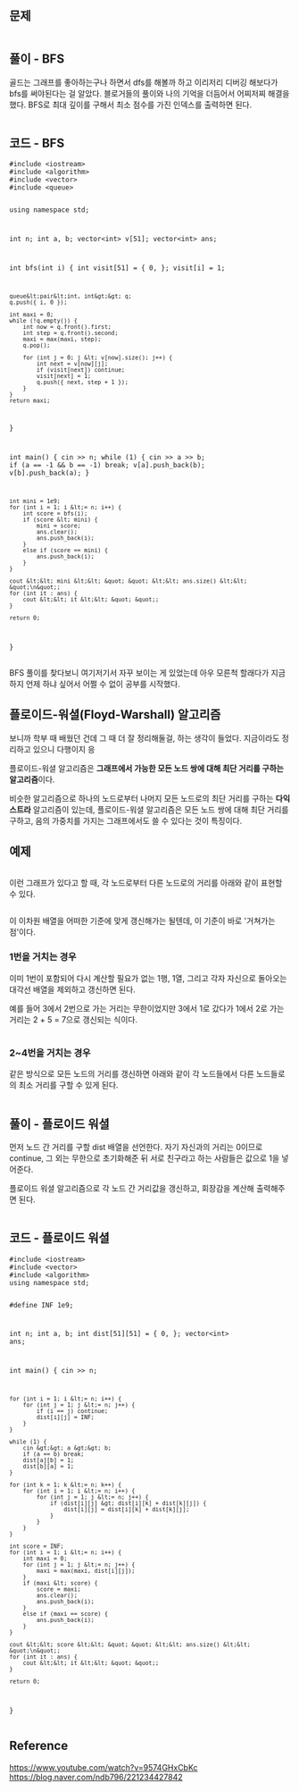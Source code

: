 <h2 id="문제">문제</h2>
<p><img alt="" src="https://velog.velcdn.com/images/coolgamja_/post/bcc8356f-2870-418f-ac05-194d1a027089/image.png" /></p>
<h2 id="풀이---bfs">풀이 - BFS</h2>
<p>골드는 그래프를 좋아하는구나 하면서 dfs를 해볼까 하고
이리저리 디버깅 해보다가 bfs를 써야된다는 걸 알았다.
블로거들의 풀이와 나의 기억을 더듬어서 어찌저찌 해결을 했다.
BFS로 최대 깊이를 구해서 최소 점수를 가진 인덱스를 출력하면 된다.</p>
<p><img alt="" src="https://velog.velcdn.com/images/coolgamja_/post/037b7497-e98d-48d5-92c0-73bb1d6f89a2/image.png" /></p>
<h2 id="코드---bfs">코드 - BFS</h2>
<pre><code class="language-cpp">#include &lt;iostream&gt;
#include &lt;algorithm&gt;
#include &lt;vector&gt;
#include &lt;queue&gt;

using namespace std;

int n;
int a, b;
vector&lt;int&gt; v[51];
vector&lt;int&gt; ans;

int bfs(int i) {
    int visit[51] = { 0, };
    visit[i] = 1;

    queue&lt;pair&lt;int, int&gt;&gt; q;
    q.push({ i, 0 });

    int maxi = 0;
    while (!q.empty()) {
        int now = q.front().first;
        int step = q.front().second;
        maxi = max(maxi, step);
        q.pop();

        for (int j = 0; j &lt; v[now].size(); j++) {
            int next = v[now][j];
            if (visit[next]) continue;
            visit[next] = 1;
            q.push({ next, step + 1 });
        }
    }
    return maxi;
}

int main() {
    cin &gt;&gt; n;
    while (1) {
        cin &gt;&gt; a &gt;&gt; b;
        if (a == -1 &amp;&amp; b == -1) break;
        v[a].push_back(b);
        v[b].push_back(a);
    }

    int mini = 1e9;
    for (int i = 1; i &lt;= n; i++) {
        int score = bfs(i);
        if (score &lt; mini) {
            mini = score;
            ans.clear();
            ans.push_back(i);
        }
        else if (score == mini) {
            ans.push_back(i);
        }
    }

    cout &lt;&lt; mini &lt;&lt; &quot; &quot; &lt;&lt; ans.size() &lt;&lt; &quot;\n&quot;;
    for (int it : ans) {
        cout &lt;&lt; it &lt;&lt; &quot; &quot;;
    }

    return 0;
}</code></pre>
<p>BFS 풀이를 찾다보니 여기저기서 자꾸 보이는 게 있었는데
아우 모른척 할래다가 지금 하지 언제 하냐 싶어서
어쩔 수 없이 공부를 시작했다.</p>
<h2 id="플로이드-워셜floyd-warshall-알고리즘">플로이드-워셜(Floyd-Warshall) 알고리즘</h2>
<p>보니까 학부 때 배웠던 건데 그 때 더 잘 정리해둘걸, 하는 생각이 들었다.
지금이라도 정리하고 있으니 다행이지 응</p>
<p>플로이드-워셜 알고리즘은 <strong>그래프에서 가능한 모든 노드 쌍에 대해 최단 거리를 구하는 알고리즘</strong>이다.</p>
<p>비슷한 알고리즘으로 하나의 노드로부터 나머지 모든 노드로의 최단 거리를 구하는 <strong>다익스트라</strong> 알고리즘이 있는데,
플로이드-워셜 알고리즘은 모든 노드 쌍에 대해 최단 거리를 구하고, 음의 가중치를 가지는 그래프에서도 쓸 수 있다는 것이 특징이다.</p>
<h2 id="예제">예제</h2>
<p><img alt="" src="https://velog.velcdn.com/images/coolgamja_/post/e798bf02-5b19-428d-9710-09ecfed421f6/image.png" /></p>
<p>이런 그래프가 있다고 할 때, 각 노드로부터 다른 노드로의 거리를 아래와 같이 표현할 수 있다.</p>
<p><img alt="" src="https://velog.velcdn.com/images/coolgamja_/post/9bc9ec68-f5dd-4a7c-8a5d-f29a3146ee36/image.png" /></p>
<p>이 이차원 배열을 어떠한 기준에 맞게 갱신해가는 될텐데,
이 기준이 바로 '거쳐가는 점'이다.</p>
<h3 id="1번을-거치는-경우">1번을 거치는 경우</h3>
<p>이미 1번이 포함되어 다시 계산할 필요가 없는 1행, 1열,
그리고 각자 자신으로 돌아오는 대각선 배열을 제외하고 갱신하면 된다.</p>
<p>예를 들어 3에서 2번으로 가는 거리는 무한이었지만
3에서 1로 갔다가 1에서 2로 가는 거리는 2 + 5 = 7으로 갱신되는 식이다.</p>
<p><img alt="" src="https://velog.velcdn.com/images/coolgamja_/post/2c017602-9b75-4d98-bb97-0fb839ae7f31/image.png" /></p>
<h3 id="24번을-거치는-경우">2~4번을 거치는 경우</h3>
<p>같은 방식으로 모든 노드의 거리를 갱신하면 아래와 같이 각 노드들에서 다른 노드들로의 최소 거리를 구할 수 있게 된다.</p>
<p><img alt="" src="https://velog.velcdn.com/images/coolgamja_/post/127a9daa-2b6d-488d-9675-6f0a6270d43e/image.png" /></p>
<h2 id="풀이---플로이드-워셜">풀이 - 플로이드 워셜</h2>
<p>먼저 노드 간 거리를 구할 dist 배열을 선언한다.
자기 자신과의 거리는 0이므로 continue, 그 외는 무한으로 초기화해준 뒤 서로 친구라고 하는 사람들은 값으로 1을 넣어준다.</p>
<p>플로이드 워셜 알고리즘으로 각 노드 간 거리값을 갱신하고,
회장감을 계산해 출력해주면 된다.</p>
<p><img alt="" src="https://velog.velcdn.com/images/coolgamja_/post/36cc6dcf-35df-4d65-818a-42aeddca11e7/image.png" /></p>
<h2 id="코드---플로이드-워셜">코드 - 플로이드 워셜</h2>
<pre><code class="language-cpp">#include &lt;iostream&gt;
#include &lt;vector&gt;
#include &lt;algorithm&gt;
using namespace std;

#define INF 1e9;

int n;
int a, b;
int dist[51][51] = { 0, };
vector&lt;int&gt; ans;

int main() {
    cin &gt;&gt; n;

    for (int i = 1; i &lt;= n; i++) {
        for (int j = 1; j &lt;= n; j++) {
            if (i == j) continue;
            dist[i][j] = INF;
        }
    }

    while (1) {
        cin &gt;&gt; a &gt;&gt; b;
        if (a == b) break;
        dist[a][b] = 1;
        dist[b][a] = 1;
    }

    for (int k = 1; k &lt;= n; k++) {
        for (int i = 1; i &lt;= n; i++) {
            for (int j = 1; j &lt;= n; j++) {
                if (dist[i][j] &gt; dist[i][k] + dist[k][j]) {
                    dist[i][j] = dist[i][k] + dist[k][j];
                }
            }
        }
    }

    int score = INF;
    for (int i = 1; i &lt;= n; i++) {
        int maxi = 0;
        for (int j = 1; j &lt;= n; j++) {
            maxi = max(maxi, dist[i][j]);
        }
        if (maxi &lt; score) {
            score = maxi;
            ans.clear();
            ans.push_back(i);
        }
        else if (maxi == score) {
            ans.push_back(i);
        }
    }

    cout &lt;&lt; score &lt;&lt; &quot; &quot; &lt;&lt; ans.size() &lt;&lt; &quot;\n&quot;;
    for (int it : ans) {
        cout &lt;&lt; it &lt;&lt; &quot; &quot;;
    }

    return 0;
}</code></pre>
<h2 id="reference">Reference</h2>
<p><a href="https://www.youtube.com/watch?v=9574GHxCbKc">https://www.youtube.com/watch?v=9574GHxCbKc</a>
<a href="https://blog.naver.com/ndb796/221234427842">https://blog.naver.com/ndb796/221234427842</a></p>